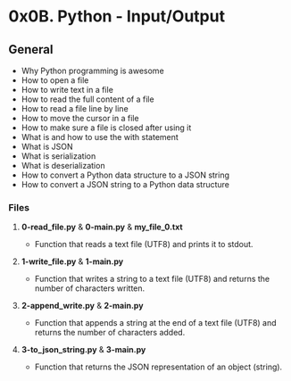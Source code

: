 # 0x0B. Python - Input/Output

## General
   - Why Python programming is awesome
   - How to open a file
   - How to write text in a file
   - How to read the full content of a file
   - How to read a file line by line
   - How to move the cursor in a file
   - How to make sure a file is closed after using it
   - What is and how to use the with statement
   - What is JSON
   - What is serialization
   - What is deserialization
   - How to convert a Python data structure to a JSON string
   - How to convert a JSON string to a Python data structure

### Files

1. **0-read_file.py** & **0-main.py** & **my_file_0.txt**
   - Function that reads a text file (UTF8) and prints it to stdout.

2. **1-write_file.py** & **1-main.py**
   - Function that writes a string to a text file (UTF8) and returns the number of characters written.

3. **2-append_write.py** & **2-main.py**
   - Function that appends a string at the end of a text file (UTF8) and returns the number of characters added.

4. **3-to_json_string.py** & **3-main.py**
   - Function that returns the JSON representation of an object (string).

